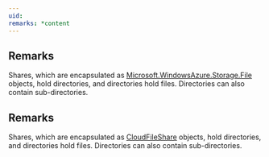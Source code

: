 ```yaml
---
uid: 
remarks: *content
---
```

## Remarks  
 Shares, which are encapsulated as [Microsoft.WindowsAzure.Storage.File](assetId:///N:Microsoft.WindowsAzure.Storage.File?qualifyHint=False&autoUpgrade=True) objects, hold directories, and directories hold files. Directories can also contain sub-directories.  
  
## Remarks  
 Shares, which are encapsulated as [CloudFileShare](assetId:///T:Microsoft.WindowsAzure.Storage.File.CloudFileShare?qualifyHint=False&autoUpgrade=True) objects, hold directories, and directories hold files. Directories can also contain sub-directories.